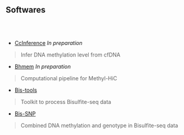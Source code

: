 ## Softwares

<br><br>

- [CcInference](https://bitbucket.org/dnaase/ccinference/src/master/) *In preparation*

> Infer DNA methylation level from cfDNA

- [Bhmem](https://bitbucket.org/dnaase/bisulfitehic/src/master/) *In preparation*

> Computational pipeline for Methyl-HiC

- [Bis-tools](https://github.com/dnaase/Bis-tools/tree/master)

> Toolkit to process Bisulfite-seq data

- [Bis-SNP](http://people.csail.mit.edu/dnaase/bissnp2011/)

>Combined DNA methylation and genotype in Bisulfite-seq data






